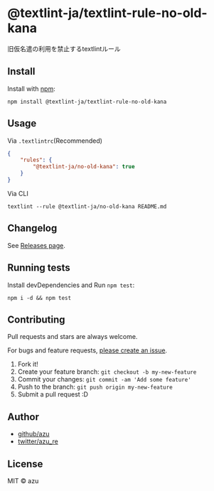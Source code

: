 # @textlint-ja/textlint-rule-no-old-kana

旧仮名遣の利用を禁止するtextlintルール

## Install

Install with [npm](https://www.npmjs.com/):

    npm install @textlint-ja/textlint-rule-no-old-kana

## Usage

Via `.textlintrc`(Recommended)

```json
{
    "rules": {
        "@textlint-ja/no-old-kana": true
    }
}
```

Via CLI

```
textlint --rule @textlint-ja/no-old-kana README.md
```


## Changelog

See [Releases page](https://github.com/textlint-ja/textlint-rule-preset-foreign-language-writing/releases).

## Running tests

Install devDependencies and Run `npm test`:

    npm i -d && npm test

## Contributing

Pull requests and stars are always welcome.

For bugs and feature requests, [please create an issue](https://github.com/textlint-ja/textlint-rule-preset-foreign-language-writing/issues).

1. Fork it!
2. Create your feature branch: `git checkout -b my-new-feature`
3. Commit your changes: `git commit -am 'Add some feature'`
4. Push to the branch: `git push origin my-new-feature`
5. Submit a pull request :D

## Author

- [github/azu](https://github.com/azu)
- [twitter/azu_re](https://twitter.com/azu_re)

## License

MIT © azu
